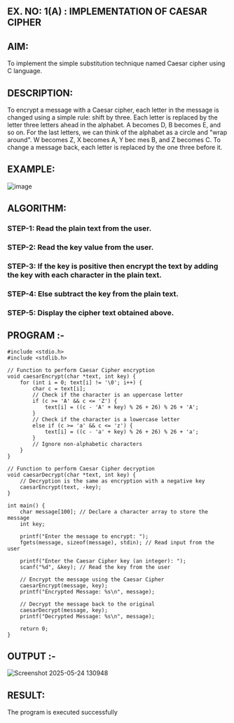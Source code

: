 ## EX. NO: 1(A) : IMPLEMENTATION OF CAESAR CIPHER
 

## AIM:

To implement the simple substitution technique named Caesar cipher using C language.

## DESCRIPTION:

To encrypt a message with a Caesar cipher, each letter in the message is changed using a simple rule: shift by three. Each letter is replaced by the letter three letters ahead in the alphabet. A becomes D, B becomes E, and so on. For the last letters, we can think of the
alphabet as a circle and "wrap around". W becomes Z, X becomes A, Y bec mes B, and Z
becomes C. To change a message back, each letter is replaced by the one three before it.

## EXAMPLE:



![image](https://github.com/Hemamanigandan/CNS/assets/149653568/eb9c6c43-8c80-4cdd-b9d4-91705a311c79)


## ALGORITHM:

### STEP-1: Read the plain text from the user.
### STEP-2: Read the key value from the user.
### STEP-3: If the key is positive then encrypt the text by adding the key with each character in the plain text.
### STEP-4: Else subtract the key from the plain text.
### STEP-5: Display the cipher text obtained above.


## PROGRAM :-
```
#include <stdio.h>
#include <stdlib.h>

// Function to perform Caesar Cipher encryption
void caesarEncrypt(char *text, int key) {
    for (int i = 0; text[i] != '\0'; i++) {
        char c = text[i];
        // Check if the character is an uppercase letter
        if (c >= 'A' && c <= 'Z') {
            text[i] = ((c - 'A' + key) % 26 + 26) % 26 + 'A';
        }
        // Check if the character is a lowercase letter
        else if (c >= 'a' && c <= 'z') {
            text[i] = ((c - 'a' + key) % 26 + 26) % 26 + 'a';
        }
        // Ignore non-alphabetic characters
    }
}

// Function to perform Caesar Cipher decryption
void caesarDecrypt(char *text, int key) {
    // Decryption is the same as encryption with a negative key
    caesarEncrypt(text, -key);
}

int main() {
    char message[100]; // Declare a character array to store the message
    int key;

    printf("Enter the message to encrypt: ");
    fgets(message, sizeof(message), stdin); // Read input from the user

    printf("Enter the Caesar Cipher key (an integer): ");
    scanf("%d", &key); // Read the key from the user

    // Encrypt the message using the Caesar Cipher
    caesarEncrypt(message, key);
    printf("Encrypted Message: %s\n", message);

    // Decrypt the message back to the original
    caesarDecrypt(message, key);
    printf("Decrypted Message: %s\n", message);

    return 0;
}
```

## OUTPUT :-

![Screenshot 2025-05-24 130948](https://github.com/user-attachments/assets/a0dca01d-0992-4136-ac07-5cdf8c15c069)

## RESULT:

The program is executed successfully
